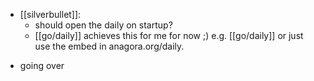 * [[silverbullet]]:
  * should open the daily on startup?
  - [[go/daily]] achieves this for me for now ;) e.g. [[go/daily]] or just use the embed in anagora.org/daily.
- going over 